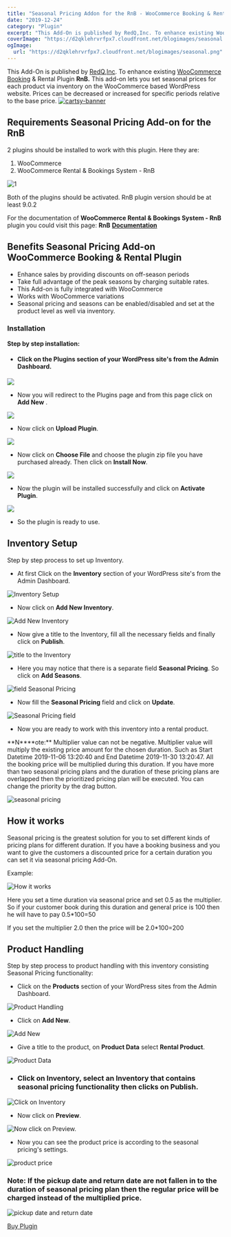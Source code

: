 ```yaml
---
title: "Seasonal Pricing Addon for the RnB - WooCommerce Booking & Rental Plugin"
date: "2019-12-24"
category: "Plugin"
excerpt: "This Add-On is published by RedQ,Inc. To enhance existing WooCommerce Booking & Rental Plugin RnB. This add-on lets you set seasonal prices for each product via inventory on the WooCommerce based WordPress website. Prices can be decreased or increased for specific periods relative to the base price. Requirements Seasonal Pricing Add-on for the RnB 2 plugins should"
coverImage: "https://d2qklehrvrfpx7.cloudfront.net/blogimages/seasonal.png"
ogImage:
  url: "https://d2qklehrvrfpx7.cloudfront.net/blogimages/seasonal.png"
---
```


This Add-On is published by [RedQ,Inc](https://redq.io/). To enhance existing [WooCommerce Booking](https://redq.io/blog/woocommerce-booking-plugin/) & Rental Plugin **RnB.** This add-on lets you set seasonal prices for each product via inventory on the WooCommerce based WordPress website. Prices can be decreased or increased for specific periods relative to the base price.
[![cartsy-banner](https://d2qklehrvrfpx7.cloudfront.net/blogimages/cartsy-banner.jpg)](https://bit.ly/cartsyTheme)

## Requirements Seasonal Pricing Add-on for the RnB

2 plugins should be installed to work with this plugin. Here they are:

1. WooCommerce
2. WooCommerce Rental & Bookings System - RnB

![1](https://d2qklehrvrfpx7.cloudfront.net/blogimages/seasonal-1.png)

Both of the plugins should be activated. RnB plugin version should be at least 9.0.2

For the documentation of **WooCommerce Rental & Bookings System - RnB** plugin you could visit this page: **RnB** [**Documentation**](https://redq.gitbooks.io/woocommerce-rental-and-bookings-reloaded/content/)

## Benefits Seasonal Pricing Add-on WooCommerce Booking & Rental Plugin

- Enhance sales by providing discounts on off-season periods
- Take full advantage of the peak seasons by charging suitable rates.
- This Add-on is fully integrated with WooCommerce
- Works with WooCommerce variations
- Seasonal pricing and seasons can be enabled/disabled and set at the product level as well via inventory.

### Installation

**Step by step installation:**

- #### Click on the **Plugins** section of your WordPress site's from the Admin Dashboard.

![](https://d2qklehrvrfpx7.cloudfront.net/blogimages/seasonal-2.png)

- Now you will redirect to the Plugins page and from this page click on **Add New** .

![](https://d2qklehrvrfpx7.cloudfront.net/blogimages/seasonal-3.png)

- Now click on **Upload Plugin**.

![](https://d2qklehrvrfpx7.cloudfront.net/blogimages/seasonal-4.png)

- Now click on **Choose File** and choose the plugin zip file you have purchased already. Then click on **Install Now**.

![](https://d2qklehrvrfpx7.cloudfront.net/blogimages/seasonal-5.png)

- Now the plugin will be installed successfully and click on **Activate Plugin**.

![](https://d2qklehrvrfpx7.cloudfront.net/blogimages/seasonal-6.png)

- So the plugin is ready to use.

## Inventory Setup

Step by step process to set up Inventory.

- At first Click on the **Inventory** section of your WordPress site's from the Admin Dashboard.

![Inventory Setup](https://d2qklehrvrfpx7.cloudfront.net/blogimages/seasonal-7.png "Inventory Setup")

- Now click on **Add New Inventory**.

![Add New Inventory](https://d2qklehrvrfpx7.cloudfront.net/blogimages/seasonal-8.png "Add New Inventory")

- Now give a title to the Inventory, fill all the necessary fields and finally click on **Publish**.

![title to the Inventory](https://d2qklehrvrfpx7.cloudfront.net/blogimages/seasonal-9.png "title to the Inventory")

- Here you may notice that there is a separate field **Seasonal Pricing**. So click on **Add Seasons**.

![field Seasonal Pricing](https://d2qklehrvrfpx7.cloudfront.net/blogimages/seasonal-10.png "field Seasonal Pricing")

- Now fill the **Seasonal Pricing** field and click on **Update**.

![Seasonal Pricing field](https://d2qklehrvrfpx7.cloudfront.net/blogimages/seasonal-11.png "Seasonal Pricing field")

- Now you are ready to work with this inventory into a rental product.

**N\*\***ote:\*\* Multiplier value can not be negative. Multiplier value will multiply the existing price amount for the chosen duration. Such as Start Datetime 2019-11-06 13:20:40 and End Datetime 2019-11-30 13:20:47. All the booking price will be multiplied during this duration. If you have more than two seasonal pricing plans and the duration of these pricing plans are overlapped then the prioritized pricing plan will be executed. You can change the priority by the drag button.

![seasonal pricing ](https://d2qklehrvrfpx7.cloudfront.net/blogimages/seasonal-12.png "seasonal pricing ")

## How it works

Seasonal pricing is the greatest solution for you to set different kinds of pricing plans for different duration. If you have a booking business and you want to give the customers a discounted price for a certain duration you can set it via seasonal pricing Add-On.

Example:

![How it works](https://d2qklehrvrfpx7.cloudfront.net/blogimages/seasonal-13.png "How it works")

Here you set a time duration via seasonal price and set 0.5 as the multiplier. So if your customer book during this duration and general price is 100 then he will have to pay 0.5\*100=50

If you set the multiplier 2.0 then the price will be 2.0\*100=200

## Product Handling

Step by step process to product handling with this inventory consisting Seasonal Pricing functionality:

- Click on the **Products** section of your WordPress sites from the Admin Dashboard.

![Product Handling](https://d2qklehrvrfpx7.cloudfront.net/blogimages/seasonal-14.png "Product Handling")

- Click on **Add New**.

![Add New](https://d2qklehrvrfpx7.cloudfront.net/blogimages/seasonal-15.png "Add New")

- Give a title to the product, on **Product Data** select **Rental Product**.

![Product Data](https://d2qklehrvrfpx7.cloudfront.net/blogimages/seasonal-16.png "Product Data")

- ### Click on **Inventory**, select an **Inventory** that contains seasonal pricing functionality then clicks on **Publish**.

![Click on Inventory](https://d2qklehrvrfpx7.cloudfront.net/blogimages/seasonal-18.png "Click on Inventory")

- Now click on **Preview**.

![Now click on Preview.](https://d2qklehrvrfpx7.cloudfront.net/blogimages/seasonal-19.png "Now click on Preview.")

- Now you can see the product price is according to the seasonal pricing's settings.

![product price](https://d2qklehrvrfpx7.cloudfront.net/blogimages/seasonal-20.png "product price")

### **Note:** If the pickup date and return date are not fallen in to the duration of seasonal pricing plan then the regular price will be charged instead of the multiplied price.

![pickup date and return date ](https://d2qklehrvrfpx7.cloudfront.net/blogimages/seasonal-21.png "pickup date and return date ")

<a href="http://bit.ly/2Qa5pGk" class="btn">Buy Plugin</a>
